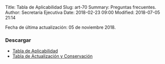 Title: Tabla de Aplicabilidad
Slug: art-70
Summary: Preguntas frecuentes.
Author: Secretaría Ejecutiva
Date: 2018-02-23 09:00
Modified: 2018-07-05 21:14


Fecha de última actualización: 05 de noviembre 2018.

### Descargar

* [Tabla de Aplicabilidad](tabla-de-aplicabilidad.pdf)
* [Tabla de Actualización y Conservación](tabla-de-actualizacion-y-conservacion-de-la-infomacion.pdf)
